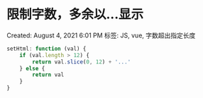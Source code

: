 # 限制字数，多余以...显示

Created: August 4, 2021 6:01 PM
标签: JS, vue, 字数超出指定长度

```jsx
setHtml: function (val) {
	if (val.length > 12) {
		return val.slice(0, 12) + '...'
	} else {
		return val
	}
}
```